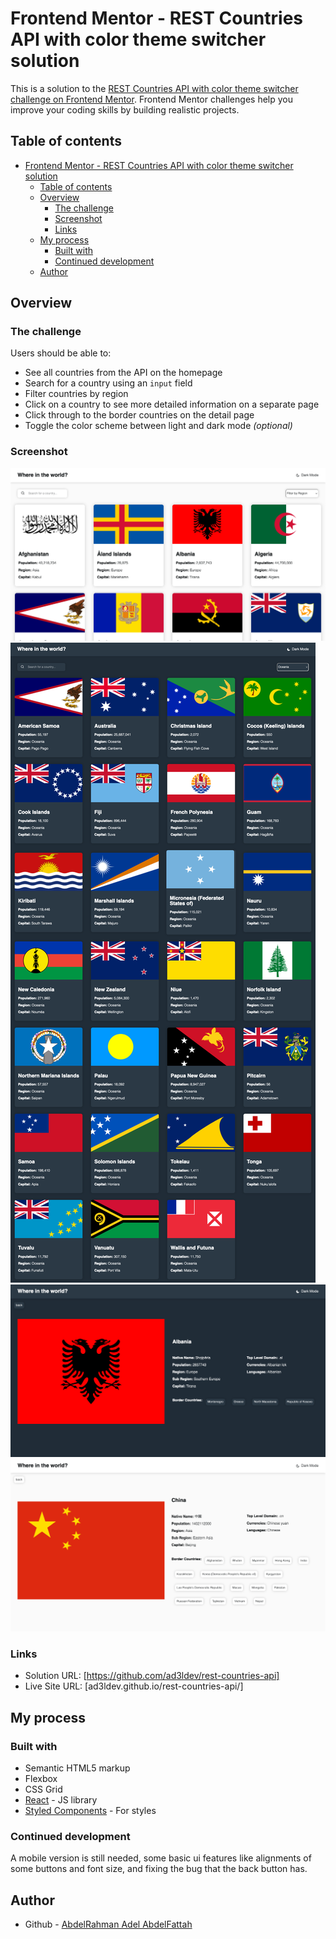 # Frontend Mentor - REST Countries API with color theme switcher solution

This is a solution to the [REST Countries API with color theme switcher challenge on Frontend Mentor](https://www.frontendmentor.io/challenges/rest-countries-api-with-color-theme-switcher-5cacc469fec04111f7b848ca). Frontend Mentor challenges help you improve your coding skills by building realistic projects.

## Table of contents

- [Frontend Mentor - REST Countries API with color theme switcher solution](#frontend-mentor---rest-countries-api-with-color-theme-switcher-solution)
  - [Table of contents](#table-of-contents)
  - [Overview](#overview)
    - [The challenge](#the-challenge)
    - [Screenshot](#screenshot)
    - [Links](#links)
  - [My process](#my-process)
    - [Built with](#built-with)
    - [Continued development](#continued-development)
  - [Author](#author)

## Overview

### The challenge

Users should be able to:

-   See all countries from the API on the homepage
-   Search for a country using an `input` field
-   Filter countries by region
-   Click on a country to see more detailed information on a separate page
-   Click through to the border countries on the detail page
-   Toggle the color scheme between light and dark mode _(optional)_

### Screenshot

![Screenshot 1](Screen1.png)
![Screenshot 2](Screen2.png)
![Screenshot 3](Screen3.png)
![Screenshot 4](Screen4.png)

### Links

-   Solution URL: [https://github.com/ad3ldev/rest-countries-api]
-   Live Site URL: [ad3ldev.github.io/rest-countries-api/]

## My process

### Built with

-   Semantic HTML5 markup
-   Flexbox
-   CSS Grid
-   [React](https://reactjs.org/) - JS library
-   [Styled Components](https://styled-components.com/) - For styles

### Continued development

A mobile version is still needed, some basic ui features like alignments of some buttons and font size, and fixing the bug that the back button has.

## Author

-   Github - [AbdelRahman Adel AbdelFattah](https://github.com/aadelafattah)
